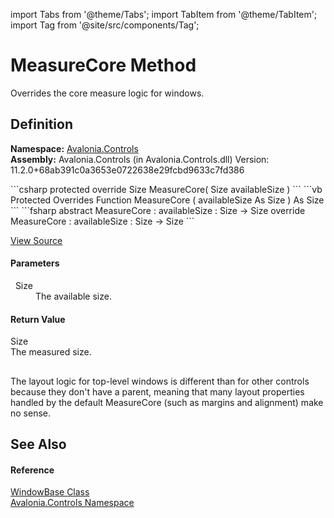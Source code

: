 import Tabs from '@theme/Tabs'; 
import TabItem from '@theme/TabItem'; 
import Tag from '@site/src/components/Tag'; 

# MeasureCore Method


Overrides the core measure logic for windows.



## Definition
**Namespace:** <a href="N_Avalonia_Controls">Avalonia.Controls</a>  
**Assembly:** Avalonia.Controls (in Avalonia.Controls.dll) Version: 11.2.0+68ab391c0a3653e0722638e29fcbd9633c7fd386

<Tabs groupId="api-code-preview">
<TabItem value="csharp" label="C#">
```csharp
protected override Size MeasureCore(
	Size availableSize
)
```
</TabItem>
<TabItem value="vb" label="VB">
```vb
Protected Overrides Function MeasureCore ( 
	availableSize As Size
) As Size
```
</TabItem>
<TabItem value="fsharp" label="F#">
```fsharp
abstract MeasureCore : 
        availableSize : Size -> Size 
override MeasureCore : 
        availableSize : Size -> Size 
```
</TabItem>
</Tabs>



<a href="https://github.com/AvaloniaUI/Avalonia/tree/master/srcAvalonia.Controls/WindowBase.cs#L281" title="View the source code">View Source</a>



#### Parameters
<dl><dt>  Size</dt><dd>The available size.</dd></dl>

#### Return Value
Size  
The measured size.

## 
The layout logic for top-level windows is different than for other controls because they don't have a parent, meaning that many layout properties handled by the default MeasureCore (such as margins and alignment) make no sense.

## See Also


#### Reference
<a href="T_Avalonia_Controls_WindowBase">WindowBase Class</a>  
<a href="N_Avalonia_Controls">Avalonia.Controls Namespace</a>  
